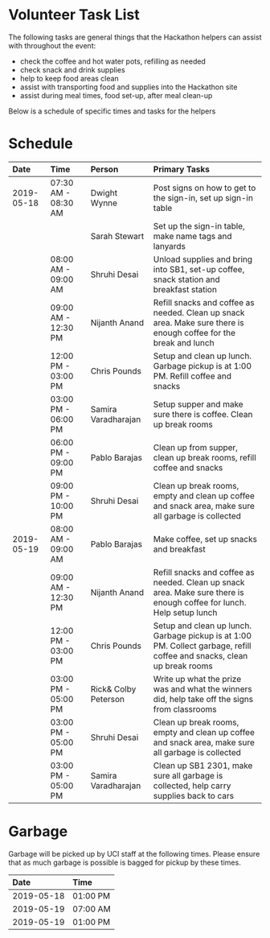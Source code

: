 # Volunteer Task List

The following tasks are general things that the Hackathon helpers can assist with throughout the event:

* check the coffee and hot water pots, refilling as needed
* check snack and drink supplies
* help to keep food areas clean
* assist with transporting food and supplies into the Hackathon site
* assist during meal times, food set-up, after meal clean-up

Below is a schedule of specific times and tasks for the helpers

# Schedule

| Date       | Time                | Person              | Primary Tasks |
| :--        | :--                 | :--                 | :-- |
| 2019-05-18 | 07:30 AM - 08:30 AM | Dwight Wynne        | Post signs on how to get to the sign-in, set up sign-in table  |
|            |                     | Sarah Stewart       | Set up the sign-in table, make name tags and lanyards |
|            | 08:00 AM - 09:00 AM | Shruhi Desai        | Unload supplies and bring into SB1, set-up coffee, snack station and breakfast station |
|            | 09:00 AM - 12:30 PM | Nijanth Anand       | Refill snacks and coffee as needed. Clean up snack area.  Make sure there is enough coffee for the break and lunch |
|            | 12:00 PM - 03:00 PM | Chris Pounds        | Setup and clean up lunch. Garbage pickup is at 1:00 PM. Refill coffee and snacks |
|            | 03:00 PM - 06:00 PM | Samira Varadharajan | Setup supper and make sure there is coffee. Clean up break rooms |
|            | 06:00 PM - 09:00 PM | Pablo Barajas       | Clean up from supper, clean up break rooms, refill coffee and snacks |
|            | 09:00 PM - 10:00 PM | Shruhi Desai        | Clean up break rooms, empty and clean up coffee and snack area, make sure all garbage is collected |
| 2019-05-19 | 08:00 AM - 09:00 AM | Pablo Barajas       | Make coffee, set up snacks and breakfast |
|            | 09:00 AM - 12:30 PM | Nijanth Anand       | Refill snacks and coffee as needed. Clean up snack area. Make sure there is enough coffee for lunch. Help setup lunch |
|            | 12:00 PM - 03:00 PM | Chris Pounds        | Setup and clean up lunch. Garbage pickup is at 1:00 PM. Collect garbage, refill coffee and snacks, clean up break rooms |
|            | 03:00 PM - 05:00 PM | Rick& Colby Peterson| Write up what the prize was and what the winners did, help take off the signs from classrooms |
|            | 03:00 PM - 05:00 PM | Shruhi Desai        | Clean up break rooms, empty and clean up coffee and snack area, make sure all garbage is collected |
|            | 03:00 PM - 05:00 PM | Samira Varadharajan | Clean up SB1 2301, make sure all garbage is collected, help carry supplies back to cars |


# Garbage

Garbage will be picked up by UCI staff at the following times. Please ensure that as much garbage is possible is bagged for pickup by these times.

| Date       | Time     |
| :--        | :--      |
| 2019-05-18 | 01:00 PM |
| 2019-05-19 | 07:00 AM |
| 2019-05-19 | 01:00 PM |

